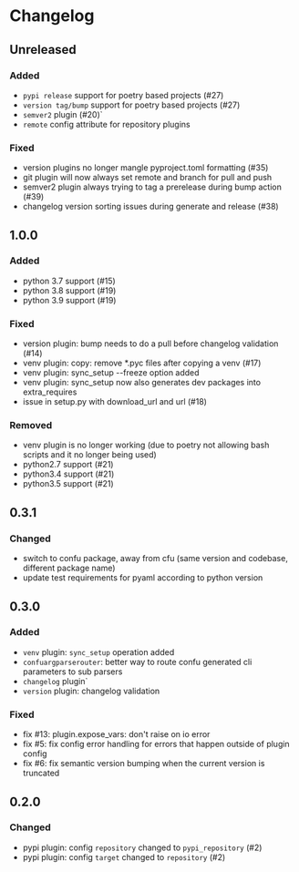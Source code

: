 # Changelog


## Unreleased
### Added
- `pypi release` support for poetry based projects (#27)
- `version tag/bump` support for poetry based projects (#27)
- `semver2` plugin (#20)`
- `remote` config attribute for repository plugins
### Fixed
- version plugins no longer mangle pyproject.toml formatting (#35)
- git plugin will now always set remote and branch for pull and push
- semver2 plugin always trying to tag a prerelease during bump action (#39)
- changelog version sorting issues during generate and release (#38)


## 1.0.0
### Added
- python 3.7 support (#15)
- python 3.8 support (#19)
- python 3.9 support (#19)
### Fixed
- version plugin: bump needs to do a pull before changelog validation (#14)
- venv plugin: copy: remove *.pyc files after copying a venv (#17)
- venv plugin: sync_setup --freeze option added
- venv plugin: sync_setup now also generates dev packages into extra_requires
- issue in setup.py with download_url and url (#18)
### Removed
- venv plugin is no longer working (due to poetry not allowing bash scripts and it no longer being used)
- python2.7 support (#21)
- python3.4 support (#21)
- python3.5 support (#21)


## 0.3.1
### Changed
- switch to confu package, away from cfu (same version and codebase, different package name)
- update test requirements for pyaml according to python version


## 0.3.0
### Added
- `venv` plugin: `sync_setup` operation added
- `confuargparserouter`: better way to route confu generated cli parameters to sub parsers
- `changelog` plugin`
- `version` plugin: changelog validation
### Fixed
- fix #13: plugin.expose_vars: don't raise on io error
- fix #5: fix config error handling for errors that happen outside of plugin config
- fix #6: fix semantic version bumping when the current version is truncated


## 0.2.0
### Changed
- pypi plugin: config `repository` changed to `pypi_repository` (#2)
- pypi plugin: config `target` changed to `repository` (#2)